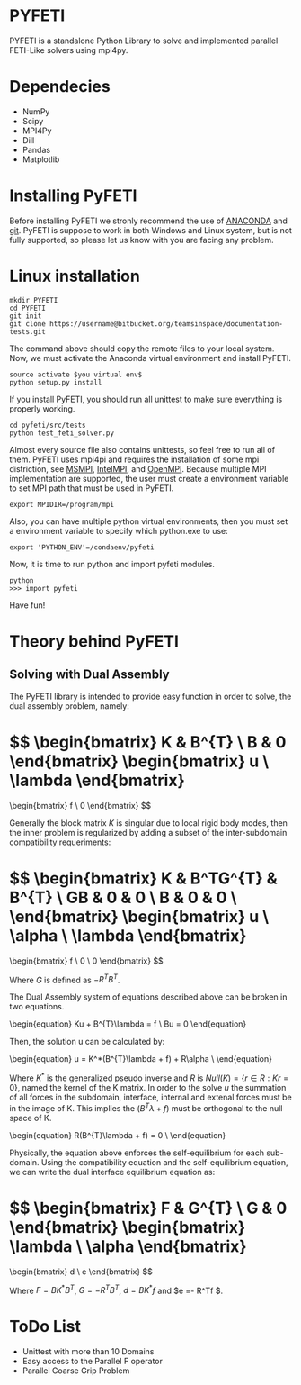 <script src="https://cdn.mathjax.org/mathjax/latest/MathJax.js?config=TeX-AMS-MML_HTMLorMML" type="text/javascript"></script>

# PYFETI
PYFETI is a standalone Python Library to solve and implemented parallel FETI-Like solvers using mpi4py.

# Dependecies
* NumPy
* Scipy
* MPI4Py
* Dill
* Pandas
* Matplotlib

# Installing PyFETI
Before installing PyFETI we stronly recommend the use of [ANACONDA](https://www.anaconda.com/distribution/) and [git](https://git-scm.com/downloads).
PyFETI is suppose to work in both Windows and Linux system, but is not fully supported, so please let us know with you are facing any problem.

# Linux installation
```{r, engine='bash', count_lines}
mkdir PYFETI
cd PYFETI
git init 
git clone https://username@bitbucket.org/teamsinspace/documentation-tests.git
```

The command above should copy the remote files to your local system. Now, we must activate the Anaconda virtual environment and install PyFETI.

```{r, engine='bash', count_lines}
source activate $you virtual env$
python setup.py install
```

If you install PyFETI, you should run all unittest to make sure everything is properly working.
```{r, engine='bash', count_lines}
cd pyfeti/src/tests
python test_feti_solver.py
```

Almost every source file also contains unittests, so feel free to run all of them.
PyFETI uses mpi4pi and requires the installation of some mpi distriction, see [MSMPI](https://docs.microsoft.com/en-us/message-passing-interface/microsoft-mpi),
[IntelMPI](https://software.intel.com/en-us/mpi-library), and [OpenMPI](https://www.open-mpi.org/). Because multiple MPI implementation are supported, the user must create
a environment variable to set MPI path that must be used in PyFETI.

```{r, engine='bash', count_lines}
export MPIDIR=/program/mpi
```

Also, you can have multiple python virtual environments, then you must set a environment variable to specify which python.exe to use:


```{r, engine='bash', count_lines}
export 'PYTHON_ENV'=/condaenv/pyfeti
```

Now, it is time to run python and import pyfeti modules.

```{r, engine='bash', count_lines}
python
>>> import pyfeti
```

Have fun!

# Theory behind PyFETI
## Solving with Dual Assembly
The PyFETI library is intended to provide easy function in order to solve, the dual assembly problem, namely:


$$
\begin{bmatrix} K & B^{T} \\
                 B & 0  
\end{bmatrix}
\begin{bmatrix} u \\ 
\lambda \end{bmatrix}
=
\begin{bmatrix} f \\ 
0 \end{bmatrix}
$$

Generally the block matrix $K$ is singular due to local rigid body modes, then the inner problem is regularized by adding a subset of the inter-subdomain compatibility requeriments:


$$
\begin{bmatrix} K & B^TG^{T} & B^{T} \\
                GB & 0 & 0   \\
                B & 0 & 0   \\
\end{bmatrix}
\begin{bmatrix} u \\ 
\alpha \\
\lambda \end{bmatrix}
=
\begin{bmatrix} f \\ 
0 \\
0 \end{bmatrix}
$$

Where $G$ is defined as $-R^TB^T$.

The Dual Assembly system of equations described above can be broken in two equations.

\begin{equation}
Ku + B^{T}\lambda  = f \\
Bu = 0 
\end{equation}

Then, the solution u can be calculated by:

\begin{equation}
u =  K^*(B^{T}\lambda  + f) +  R\alpha \\
\end{equation}

Where $K^*$ is the generalized pseudo inverse and $R$ is $Null(K) = \{r \in R: Kr=0\}$, named the kernel of the K matrix.
In order to the solve $u$ the summation of all forces in the subdomain, interface, internal and extenal forces must be in the image of K. This implies the $(B^{T}\lambda  + f)$ must be orthogonal to the null space of K.

\begin{equation}
R(B^{T}\lambda  + f) = 0 \\
\end{equation}

Physically, the equation above enforces the self-equilibrium for each sub-domain. Using the compatibility equation and the self-equilibrium equation, we can write the dual interface equilibrium equation as:


$$
\begin{bmatrix} F & G^{T} \\
                 G & 0  
\end{bmatrix}
\begin{bmatrix} \lambda  \\ 
\alpha
\end{bmatrix}
=
\begin{bmatrix} d \\ 
e \end{bmatrix}
$$

Where $F = BK^*B^T$, $G = -R^TB^T$, $d = BK^*f$ and $e =- R^Tf $.



# ToDo List
* Unittest with more than 10 Domains
* Easy access to the Parallel F operator
* Parallel Coarse Grip Problem
